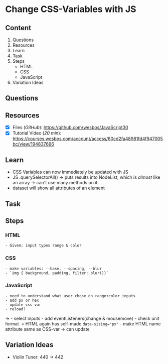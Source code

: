 # Change CSS-Variables with JS

## Content
1. Questions
1. Resources
1. Learn
1. Task
1. Steps
    - HTML
    - CSS
    - JavaScript
1. Variation Ideas

## Questions
## Resources

- [x] Files (*GitHub*): <https://github.com/wesbos/JavaScript30>
- [x] Tutorial Video (*20 min*): <https://courses.wesbos.com/account/access/60cd2fa48981fd4f947005bc/view/194837696>

## Learn
- CSS Variables can now immediately be updated with JS
- JS .querySelectorAll() &rarr; puts results into NodeList, which is *almost* like an array &rarr; can't use many methods on it
- dataset will show all attributes of an element

## Task
## Steps
  ### HTML
    - Given: input types range & color
### CSS
    - make variables: --base, --spacing, --blur
    - `img { background, padding, filter: blur()}`
  ### JavaScript
    - need to understand what user chose on range+color inputs
    - add px or hex
    - update css var
    - reload?

&rarr;
    - select inputs
    - add eventListeners(change & mousemove)
    - check unit format &rarr; HTML again has self-made `data-sizing="px"`
    - make HTML name attribute same as CSS-var &rarr; can update

## Variation Ideas
- Violin Tuner: 440 &rarr; 442